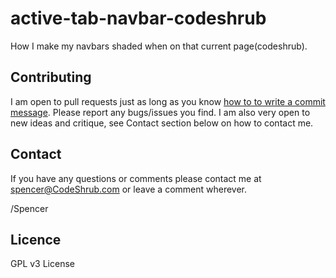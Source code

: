 active-tab-navbar-codeshrub
===========================

How I make my navbars shaded when on that current page(codeshrub).



## Contributing

I am open to pull requests just as long as you know [how to to write a commit
message](http://tbaggery.com/2008/04/19/a-note-about-git-commit-messages.html).
Please report any bugs/issues you find. I am also very open to new ideas and
critique, see Contact section below on how to contact me.

## Contact

If you have any questions or comments please contact me at <a title="spencer@codeshrub.com" href="mailto:spencer@codeshrub.com">spencer@CodeShrub.com</a> or leave a comment wherever.

/Spencer

## Licence

GPL v3 License
